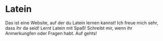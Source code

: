 # Latein
Das ist eine Website, auf der du Latein lernen kannst!
Ich freue mich sehr, dass ihr da seid!
Lernt Latein mit Spaß! 
Schreibt mir, wenn ihr Anmerkungfen oder Fragen habt.
Auf gehts!

